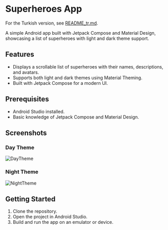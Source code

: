 # Superheroes App

For the Turkish version, see [README_tr.md](README_tr.md).

A simple Android app built with Jetpack Compose and Material Design, showcasing a list of superheroes with light and dark theme support.

## Features
- Displays a scrollable list of superheroes with their names, descriptions, and avatars.
- Supports both light and dark themes using Material Theming.
- Built with Jetpack Compose for a modern UI.

## Prerequisites
- Android Studio installed.
- Basic knowledge of Jetpack Compose and Material Design.

## Screenshots

### Day Theme
![DayTheme](https://github.com/user-attachments/assets/1edd432f-39c0-4126-a389-a2eb3852db02)


### Night Theme
![NightTheme](https://github.com/user-attachments/assets/4cc15dee-8a28-453e-b10f-3f2a47aabf92)

## Getting Started
1. Clone the repository.
2. Open the project in Android Studio.
3. Build and run the app on an emulator or device.

